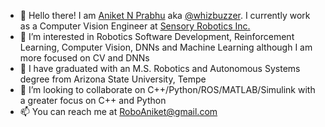 - 👋 Hello there! I am [Aniket N Prabhu](https://www.linkedin.com/in/aniket-prabhu/) aka [@whizbuzzer](https://whizbuzzer.github.io/). I currently work as a Computer Vision Engineer at [Sensory Robotics Inc.](https://www.sensoryrobotics.com/)
- 👀 I’m interested in Robotics Software Development, Reinforcement Learning, Computer Vision, DNNs and Machine Learning although I am more focused on CV and DNNs
- 🌱 I have graduated with an M.S. Robotics and Autonomous Systems degree from Arizona State University, Tempe
- 💞️ I’m looking to collaborate on C++/Python/ROS/MATLAB/Simulink with a greater focus on C++ and Python
- 📫 You can reach me at RoboAniket@gmail.com

<!---
whizbuzzer/whizbuzzer is a ✨ special ✨ repository because its `README.md` (this file) appears on your GitHub profile.
You can click the Preview link to take a look at your changes.
--->
